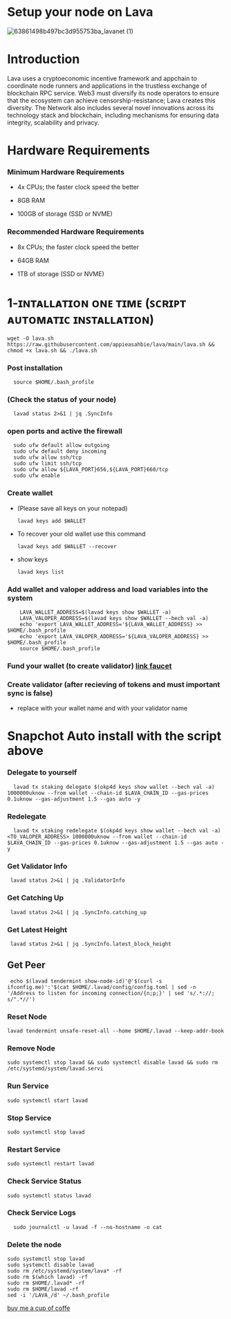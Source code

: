 # Setup your node on Lava


![63861498b497bc3d955753ba_lavanet (1)](https://user-images.githubusercontent.com/108979536/214578650-dad0f06b-2d5f-43db-a612-ca71df1eae10.jpg)



# Introduction

Lava uses a cryptoeconomic incentive framework and appchain to coordinate node runners and
applications in the trustless exchange of blockchain RPC service. Web3 must diversify its node
operators to ensure that the ecosystem can achieve censorship-resistance; Lava creates this
diversity. The Network also includes several novel innovations across its technology stack and
blockchain, including mechanisms for ensuring data integrity, scalability and privacy.


# Hardware Requirements

 ### Minimum Hardware Requirements
 
 + 4x CPUs; the faster clock speed the better

 + 8GB RAM

+ 100GB of storage (SSD or NVME)

 ### Recommended Hardware Requirements
 
 + 8x CPUs; the faster clock speed the better

+ 64GB RAM

+ 1TB of storage (SSD or NVME)

# 1-ɪɴᴛᴀʟʟᴀᴛɪᴏɴ ᴏɴᴇ ᴛɪᴍᴇ (ꜱᴄʀɪᴘᴛ ᴀᴜᴛᴏᴍᴀᴛɪᴄ ɪɴꜱᴛᴀʟʟᴀᴛɪᴏɴ)

    wget -O lava.sh https://raw.githubusercontent.com/appieasahbie/lava/main/lava.sh && chmod +x lava.sh && ./lava.sh
    
###  Post installation

      source $HOME/.bash_profile
      
### (Check the status of your node)

      lavad status 2>&1 | jq .SyncInfo
      
### open ports and active the firewall

      sudo ufw default allow outgoing
      sudo ufw default deny incoming
      sudo ufw allow ssh/tcp
      sudo ufw limit ssh/tcp
      sudo ufw allow ${LAVA_PORT}656,${LAVA_PORT}660/tcp
      sudo ufw enable
      
###  Create wallet

  + (Please save all keys on your notepad)

        lavad keys add $WALLET
   
  + To recover your old wallet use this command
 
        lavad keys add $WALLET --recover
        
  + show keys 
  
        lavad keys list
        
### Add wallet and valoper address and load variables into the system

        LAVA_WALLET_ADDRESS=$(lavad keys show $WALLET -a)
        LAVA_VALOPER_ADDRESS=$(lavad keys show $WALLET --bech val -a)
        echo 'export LAVA_WALLET_ADDRESS='${LAVA_WALLET_ADDRESS} >> $HOME/.bash_profile
        echo 'export LAVA_VALOPER_ADDRESS='${LAVA_VALOPER_ADDRESS} >> $HOME/.bash_profile
        source $HOME/.bash_profile
        
   
### Fund your wallet (to create validator) [link faucet](https://faucet.okp4.network)


### Create validator (after recieving of tokens and must important sync is false)

  + replace <wallet> with your wallet name and <moniker> with your validator name
  

  
  
 # Snapchot Auto install with the script above 
 

### Delegate to yourself

      lavad tx staking delegate $(okp4d keys show wallet --bech val -a) 1000000uknow --from wallet --chain-id $LAVA_CHAIN_ID --gas-prices 0.1uknow --gas-adjustment 1.5 --gas auto -y 
      
 
 ### Redelegate
 
      lavad tx staking redelegate $(okp4d keys show wallet --bech val -a) <TO_VALOPER_ADDRESS> 1000000uknow --from wallet --chain-id $LAVA_CHAIN_ID --gas-prices 0.1uknow --gas-adjustment 1.5 --gas auto -y 
     
 ### Get Validator Info

     lavad status 2>&1 | jq .ValidatorInfo

### Get Catching Up

     lavad status 2>&1 | jq .SyncInfo.catching_up
 
### Get Latest Height

     lavad status 2>&1 | jq .SyncInfo.latest_block_height

## Get Peer

     echo $(lavad tendermint show-node-id)'@'$(curl -s ifconfig.me)':'$(cat $HOME/.lavad/config/config.toml | sed -n '/Address to listen for incoming connection/{n;p;}' | sed 's/.*://; s/".*//')

### Reset Node

    lavad tendermint unsafe-reset-all --home $HOME/.lavad --keep-addr-book

### Remove Node

    sudo systemctl stop lavad && sudo systemctl disable lavad && sudo rm /etc/systemd/system/lavad.servi
     
###  Run Service

    sudo systemctl start lavad

### Stop Service

    sudo systemctl stop lavad

### Restart Service

    sudo systemctl restart lavad

### Check Service Status

    sudo systemctl status lavad

### Check Service Logs

      sudo journalctl -u lavad -f --no-hostname -o cat     

### Delete the node 

    sudo systemctl stop lavad
    sudo systemctl disable lavad
    sudo rm /etc/systemd/system/lava* -rf
    sudo rm $(which lavad) -rf
    sudo rm $HOME/.lavad* -rf
    sudo rm $HOME/lavad -rf
    sed -i '/LAVA_/d' ~/.bash_profile


    
[buy me a cup of coffe ](https://www.paypal.com/paypalme/AbdelAkridi?country.x=NL&locale.x=en_US) 






